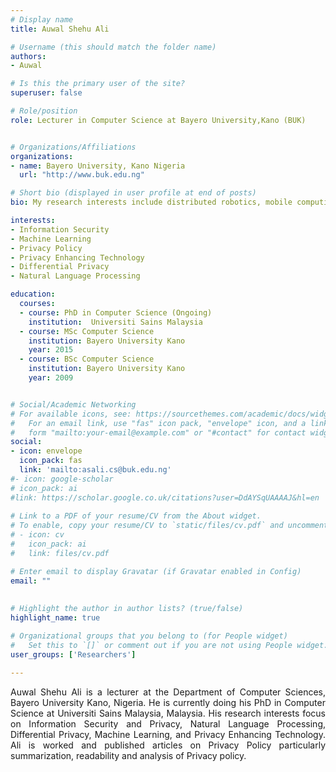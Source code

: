 ```yaml
---
# Display name
title: Auwal Shehu Ali

# Username (this should match the folder name)
authors:
- Auwal

# Is this the primary user of the site?
superuser: false

# Role/position
role: Lecturer in Computer Science at Bayero University,Kano (BUK)


# Organizations/Affiliations
organizations:
- name: Bayero University, Kano Nigeria
  url: "http://www.buk.edu.ng"

# Short bio (displayed in user profile at end of posts)
bio: My research interests include distributed robotics, mobile computing and programmable matter.

interests:
- Information Security
- Machine Learning
- Privacy Policy
- Privacy Enhancing Technology
- Differential Privacy
- Natural Language Processing

education:
  courses:
  - course: PhD in Computer Science (Ongoing)
    institution:  Universiti Sains Malaysia
  - course: MSc Computer Science
    institution: Bayero University Kano
    year: 2015
  - course: BSc Computer Science 
    institution: Bayero University Kano
    year: 2009


# Social/Academic Networking
# For available icons, see: https://sourcethemes.com/academic/docs/widgets/#icons
#   For an email link, use "fas" icon pack, "envelope" icon, and a link in the
#   form "mailto:your-email@example.com" or "#contact" for contact widget.
social:
- icon: envelope
  icon_pack: fas
  link: 'mailto:asali.cs@buk.edu.ng'  
#- icon: google-scholar
# icon_pack: ai
#link: https://scholar.google.co.uk/citations?user=DdAYSqUAAAAJ&hl=en
  
# Link to a PDF of your resume/CV from the About widget.
# To enable, copy your resume/CV to `static/files/cv.pdf` and uncomment the lines below.  
# - icon: cv
#   icon_pack: ai
#   link: files/cv.pdf

# Enter email to display Gravatar (if Gravatar enabled in Config)
email: ""
  
  
# Highlight the author in author lists? (true/false)
highlight_name: true

# Organizational groups that you belong to (for People widget)
#   Set this to `[]` or comment out if you are not using People widget.  
user_groups: ['Researchers']

---
```


Auwal Shehu Ali is a lecturer at the Department of Computer Sciences, Bayero University Kano, Nigeria. He is currently doing his PhD in Computer Science at Universiti Sains Malaysia, Malaysia. His research interests focus on Information Security and Privacy, Natural Language Processing, Differential Privacy, Machine Learning, and Privacy Enhancing Technology. Ali is worked and published articles on Privacy Policy particularly summarization, readability and analysis of Privacy policy.    


<style>
body {
text-align: justify}
</style>
